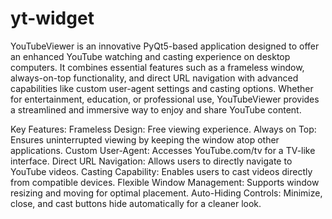 # yt-widget

YouTubeViewer is an innovative PyQt5-based application designed to offer an enhanced YouTube watching and casting experience on desktop computers. It combines essential features such as a frameless window, always-on-top functionality, and direct URL navigation with advanced capabilities like custom user-agent settings and casting options. Whether for entertainment, education, or professional use, YouTubeViewer provides a streamlined and immersive way to enjoy and share YouTube content.

Key Features:
Frameless Design: Free viewing experience.
Always on Top: Ensures uninterrupted viewing by keeping the window atop other applications.
Custom User-Agent: Accesses YouTube.com/tv for a TV-like interface.
Direct URL Navigation: Allows users to directly navigate to YouTube videos.
Casting Capability: Enables users to cast videos directly from compatible devices.
Flexible Window Management: Supports window resizing and moving for optimal placement.
Auto-Hiding Controls: Minimize, close, and cast buttons hide automatically for a cleaner look.


